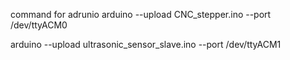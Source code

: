 command for adrunio
arduino --upload CNC_stepper.ino --port /dev/ttyACM0

arduino --upload ultrasonic_sensor_slave.ino --port /dev/ttyACM1

